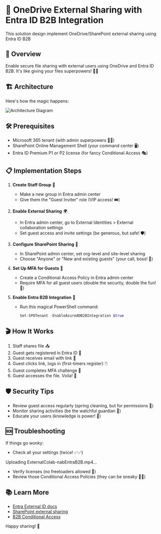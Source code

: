 # 🌟 OneDrive External Sharing with Entra ID B2B Integration
This solution design implement OneDrive/SharePoint external sharing using Entra ID B2B

## 🎯 Overview

Enable secure file sharing with external users using OneDrive and Entra ID B2B. It's like giving your files superpowers! 🦸‍♂️

## 🏗️ Architecture

Here's how the magic happens:

![Architecture Diagram](architecture-diagram.svg)

## 🛠️ Prerequisites

- Microsoft 365 tenant (with admin superpowers 🦸‍♀️)
- SharePoint Online Management Shell (your command center 🖥️)
- Entra ID Premium P1 or P2 license (for fancy Conditional Access 🎭)

## 📋 Implementation Steps

1. **Create Staff Group** 👥
   - Make a new group in Entra admin center
   - Give them the "Guest Inviter" role (VIP access! 🎟️)

2. **Enable External Sharing** 🌍
   - In Entra admin center, go to External Identities > External collaboration settings
   - Set guest access and invite settings (be generous, but safe! 🛡️)

3. **Configure SharePoint Sharing** 📂
   - In SharePoint admin center, set org-level and site-level sharing
   - Choose "Anyone" or "New and existing guests" (your call, boss! 🧐)

4. **Set Up MFA for Guests** 🔐
   - Create a Conditional Access Policy in Entra admin center
   - Require MFA for all guest users (double the security, double the fun! 🎉)

5. **Enable Entra B2B Integration** 🤝
   - Run this magical PowerShell command:
     ```powershell
     Set-SPOTenant -EnableAzureADB2BIntegration $true
     ```

## 🎬 How It Works

1. Staff shares file 📤
2. Guest gets registered in Entra ID 📝
3. Guest receives email with link 📧
4. Guest clicks link, logs in (first-timers register) 🖱️
5. Guest completes MFA challenge 🔑
6. Guest accesses the file. Voila! 🎉

## 🛡️ Security Tips

- Review guest access regularly (spring cleaning, but for permissions 🧹)
- Monitor sharing activities (be the watchful guardian 👀)
- Educate your users (knowledge is power! 💪)

## 🆘 Troubleshooting

If things go wonky:
- Check all your settings (twice! ✅✅)

Uploading ExternalColab-nabEntraB2B.mp4…


- Verify licenses (no freeloaders allowed 🚫)
- Review those Conditional Access Policies (they can be sneaky 🕵️‍♂️)

## 📚 Learn More

- [Entra External ID docs](https://learn.microsoft.com/en-us/azure/active-directory/external-identities/)
- [SharePoint external sharing](https://learn.microsoft.com/en-us/sharepoint/external-sharing-overview)
- [B2B Conditional Access](https://learn.microsoft.com/en-us/azure/active-directory/external-identities/conditional-access)



Happy sharing! 🎊
